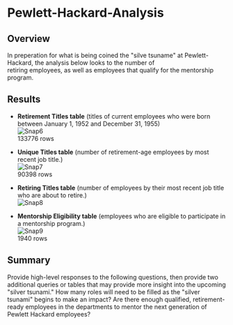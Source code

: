 # Pewlett-Hackard-Analysis

## Overview 
In preperation for what is being coined the "silve tsuname" at Pewlett-Hackard, the analysis below looks to the number of<br />
retiring employees, as well as employees that qualify for the mentorship program.

## Results
  - __**Retirement Titles table**__ (titles of current employees who were born between January 1, 1952 and December 31, 1955)\
  ![Snap6](https://user-images.githubusercontent.com/90797036/139515246-5b11ea2c-c5bf-422c-a067-cb2ec4c31549.png)\
  133776 rows

  - __**Unique Titles table**__ (number of retirement-age employees by most recent job title.)\
  ![Snap7](https://user-images.githubusercontent.com/90797036/139515296-b1a5171f-34b3-478b-b7d9-0eaea7d66406.png)\
  90398 rows
  
  - __**Retiring Titles table**__ (number of employees by their most recent job title who are about to retire.)\
  ![Snap8](https://user-images.githubusercontent.com/90797036/139515338-e829212d-2572-4a60-8018-355a9b41d06e.png)

  - __**Mentorship Eligibility table**__ (employees who are eligible to participate in a mentorship program.)\
  ![Snap9](https://user-images.githubusercontent.com/90797036/139515354-630e078d-5f28-455e-a6e2-418c9487ea08.png)\
  1940 rows 
  
## Summary
Provide high-level responses to the following questions, then provide two additional queries or tables that may provide more insight into the upcoming "silver tsunami."
How many roles will need to be filled as the "silver tsunami" begins to make an impact?
Are there enough qualified, retirement-ready employees in the departments to mentor the next generation of Pewlett Hackard employees?
